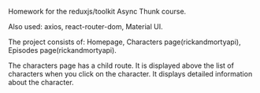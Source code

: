 Homework for the reduxjs/toolkit Async Thunk course.

Also used: axios, react-router-dom, Material UI.

The project consists of: Homepage, Characters page(rickandmortyapi), Episodes page(rickandmortyapi).

The characters page has a child route. It is displayed above the list of characters when you click on the character. It displays detailed information about the character.
